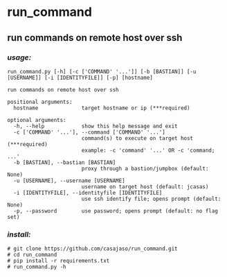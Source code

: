 # run_command
## run commands on remote host over ssh
### _usage:_ 
    run_command.py [-h] [-c ['COMMAND' '...']] [-b [BASTIAN]] [-u [USERNAME]] [-i [IDENTITYFILE]] [-p] [hostname]

    run commands on remote host over ssh

    positional arguments:
      hostname              target hostname or ip (***required)

    optional arguments:
      -h, --help            show this help message and exit
      -c ['COMMAND' '...'], --command ['COMMAND' '...']
                            command(s) to execute on target host (***required)
                            example: -c 'command' '...' OR -c 'command; ...'
      -b [BASTIAN], --bastian [BASTIAN]
                            proxy through a bastion/jumpbox (default: None)
      -u [USERNAME], --username [USERNAME]
                            username on target host (default: jcasas)
      -i [IDENTITYFILE], --identityfile [IDENTITYFILE]
                            use ssh identify file; opens prompt (default: None)
      -p, --password        use password; opens prompt (default: no flag set)
### _install:_
    # git clone https://github.com/casajaso/run_command.git
    # cd run_command
    # pip install -r requirements.txt
    # run_command.py -h
